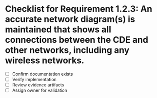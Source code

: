# Checklist for Requirement 1.2.3: An accurate network diagram(s) is maintained that shows all connections between the CDE and other networks, including any wireless networks.

- [ ] Confirm documentation exists
- [ ] Verify implementation
- [ ] Review evidence artifacts
- [ ] Assign owner for validation
